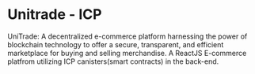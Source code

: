 # Unitrade - ICP

UniTrade: A decentralized e-commerce platform harnessing the power of blockchain technology to offer a secure, transparent, and efficient marketplace for buying and selling merchandise.
A ReactJS E-commerce platfrom utilizing ICP canisters(smart contracts) in the back-end.
